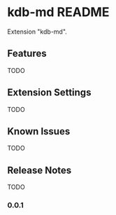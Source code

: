 # kdb-md README

Extension "kdb-md".

## Features

TODO

## Extension Settings

TODO

## Known Issues

TODO

## Release Notes

TODO

### 0.0.1
